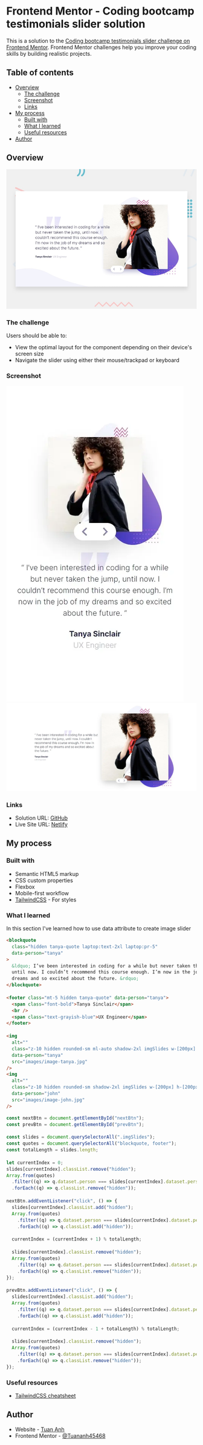 # Frontend Mentor - Coding bootcamp testimonials slider solution

This is a solution to the [Coding bootcamp testimonials slider challenge on Frontend Mentor](https://www.frontendmentor.io/challenges/coding-bootcamp-testimonials-slider-4FNyLA8JL). Frontend Mentor challenges help you improve your coding skills by building realistic projects.

## Table of contents

- [Overview](#overview)
  - [The challenge](#the-challenge)
  - [Screenshot](#screenshot)
  - [Links](#links)
- [My process](#my-process)
  - [Built with](#built-with)
  - [What I learned](#what-i-learned)
  - [Useful resources](#useful-resources)
- [Author](#author)

## Overview

![](design/desktop-preview.jpg)

### The challenge

Users should be able to:

- View the optimal layout for the component depending on their device's screen size
- Navigate the slider using either their mouse/trackpad or keyboard

### Screenshot

![](./screenshots/mobile.webp)
![](./screenshots/desktop.webp)

### Links

- Solution URL: [GitHub](https://github.com/TuanAnh45468/coding-bootcamp-testimonial-slider)
- Live Site URL: [Netlify](https://testimonial-slider-tuananh.netlify.app/)

## My process

### Built with

- Semantic HTML5 markup
- CSS custom properties
- Flexbox
- Mobile-first workflow
- [TailwindCSS](https://tailwindcss.com/) - For styles

### What I learned

In this section I've learned how to use data attribute to create image slider

```html
<blockquote
  class="hidden tanya-quote laptop:text-2xl laptop:pr-5"
  data-person="tanya"
>
  &ldquo; I’ve been interested in coding for a while but never taken the jump,
  until now. I couldn’t recommend this course enough. I’m now in the job of my
  dreams and so excited about the future. &rdquo;
</blockquote>

<footer class="mt-5 hidden tanya-quote" data-person="tanya">
  <span class="font-bold">Tanya Sinclair</span>
  <br />
  <span class="text-grayish-blue">UX Engineer</span>
</footer>

<img
  alt=""
  class="z-10 hidden rounded-sm ml-auto shadow-2xl imgSlides w-[200px] laptop:w-auto laptop:h-[540px] h-[200px]"
  data-person="tanya"
  src="images/image-tanya.jpg"
/>
<img
  alt=""
  class="z-10 hidden rounded-sm shadow-2xl imgSlides w-[200px] h-[200px] laptop:w-[540px] laptop:h-[540px]"
  data-person="john"
  src="images/image-john.jpg"
/>
```

```js
const nextBtn = document.getElementById("nextBtn");
const prevBtn = document.getElementById("prevBtn");

const slides = document.querySelectorAll(".imgSlides");
const quotes = document.querySelectorAll("blockquote, footer");
const totalLength = slides.length;

let currentIndex = 0;
slides[currentIndex].classList.remove("hidden");
Array.from(quotes)
  .filter((q) => q.dataset.person === slides[currentIndex].dataset.person)
  .forEach((q) => q.classList.remove("hidden"));

nextBtn.addEventListener("click", () => {
  slides[currentIndex].classList.add("hidden");
  Array.from(quotes)
    .filter((q) => q.dataset.person === slides[currentIndex].dataset.person)
    .forEach((q) => q.classList.add("hidden"));

  currentIndex = (currentIndex + 1) % totalLength;

  slides[currentIndex].classList.remove("hidden");
  Array.from(quotes)
    .filter((q) => q.dataset.person === slides[currentIndex].dataset.person)
    .forEach((q) => q.classList.remove("hidden"));
});

prevBtn.addEventListener("click", () => {
  slides[currentIndex].classList.add("hidden");
  Array.from(quotes)
    .filter((q) => q.dataset.person === slides[currentIndex].dataset.person)
    .forEach((q) => q.classList.add("hidden"));

  currentIndex = (currentIndex - 1 + totalLength) % totalLength;

  slides[currentIndex].classList.remove("hidden");
  Array.from(quotes)
    .filter((q) => q.dataset.person === slides[currentIndex].dataset.person)
    .forEach((q) => q.classList.remove("hidden"));
});
```

### Useful resources

- [TailwindCSS cheatsheet](https://tailwindcomponents.com/cheatsheet/)

## Author

- Website - [Tuan Anh](https://tuananhportfolio.netlify.app/)
- Frontend Mentor - [@Tuananh45468](https://www.frontendmentor.io/profile/Tuananh45468)
